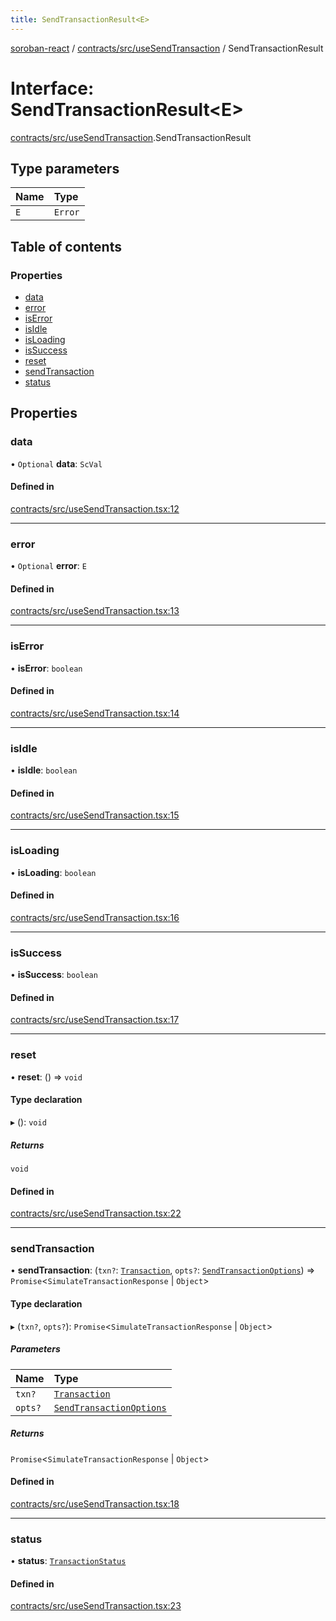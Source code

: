```yaml
---
title: SendTransactionResult<E>
---
```

[soroban-react](../README.md) / [contracts/src/useSendTransaction](../modules/contracts_src_useSendTransaction.md) / SendTransactionResult

# Interface: SendTransactionResult<E\>

[contracts/src/useSendTransaction](../modules/contracts_src_useSendTransaction.md).SendTransactionResult

## Type parameters

| Name | Type |
| :------ | :------ |
| `E` | `Error` |

## Table of contents

### Properties

- [data](contracts_src_useSendTransaction.SendTransactionResult.md#data)
- [error](contracts_src_useSendTransaction.SendTransactionResult.md#error)
- [isError](contracts_src_useSendTransaction.SendTransactionResult.md#iserror)
- [isIdle](contracts_src_useSendTransaction.SendTransactionResult.md#isidle)
- [isLoading](contracts_src_useSendTransaction.SendTransactionResult.md#isloading)
- [isSuccess](contracts_src_useSendTransaction.SendTransactionResult.md#issuccess)
- [reset](contracts_src_useSendTransaction.SendTransactionResult.md#reset)
- [sendTransaction](contracts_src_useSendTransaction.SendTransactionResult.md#sendtransaction)
- [status](contracts_src_useSendTransaction.SendTransactionResult.md#status)

## Properties

### data

• `Optional` **data**: `ScVal`

#### Defined in

[contracts/src/useSendTransaction.tsx:12](https://github.com/paltalabs/soroban-react/blob/7608217/packages/contracts/src/useSendTransaction.tsx#L12)

___

### error

• `Optional` **error**: `E`

#### Defined in

[contracts/src/useSendTransaction.tsx:13](https://github.com/paltalabs/soroban-react/blob/7608217/packages/contracts/src/useSendTransaction.tsx#L13)

___

### isError

• **isError**: `boolean`

#### Defined in

[contracts/src/useSendTransaction.tsx:14](https://github.com/paltalabs/soroban-react/blob/7608217/packages/contracts/src/useSendTransaction.tsx#L14)

___

### isIdle

• **isIdle**: `boolean`

#### Defined in

[contracts/src/useSendTransaction.tsx:15](https://github.com/paltalabs/soroban-react/blob/7608217/packages/contracts/src/useSendTransaction.tsx#L15)

___

### isLoading

• **isLoading**: `boolean`

#### Defined in

[contracts/src/useSendTransaction.tsx:16](https://github.com/paltalabs/soroban-react/blob/7608217/packages/contracts/src/useSendTransaction.tsx#L16)

___

### isSuccess

• **isSuccess**: `boolean`

#### Defined in

[contracts/src/useSendTransaction.tsx:17](https://github.com/paltalabs/soroban-react/blob/7608217/packages/contracts/src/useSendTransaction.tsx#L17)

___

### reset

• **reset**: () => `void`

#### Type declaration

▸ (): `void`

##### Returns

`void`

#### Defined in

[contracts/src/useSendTransaction.tsx:22](https://github.com/paltalabs/soroban-react/blob/7608217/packages/contracts/src/useSendTransaction.tsx#L22)

___

### sendTransaction

• **sendTransaction**: (`txn?`: [`Transaction`](../modules/contracts_src_types.md#transaction), `opts?`: [`SendTransactionOptions`](contracts_src_useSendTransaction.SendTransactionOptions.md)) => `Promise`<`SimulateTransactionResponse` \| `Object`\>

#### Type declaration

▸ (`txn?`, `opts?`): `Promise`<`SimulateTransactionResponse` \| `Object`\>

##### Parameters

| Name | Type |
| :------ | :------ |
| `txn?` | [`Transaction`](../modules/contracts_src_types.md#transaction) |
| `opts?` | [`SendTransactionOptions`](contracts_src_useSendTransaction.SendTransactionOptions.md) |

##### Returns

`Promise`<`SimulateTransactionResponse` \| `Object`\>

#### Defined in

[contracts/src/useSendTransaction.tsx:18](https://github.com/paltalabs/soroban-react/blob/7608217/packages/contracts/src/useSendTransaction.tsx#L18)

___

### status

• **status**: [`TransactionStatus`](../modules/contracts_src_useSendTransaction.md#transactionstatus)

#### Defined in

[contracts/src/useSendTransaction.tsx:23](https://github.com/paltalabs/soroban-react/blob/7608217/packages/contracts/src/useSendTransaction.tsx#L23)
